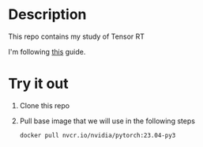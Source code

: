 # Description

This repo contains my study of Tensor RT

I'm following [this](https://developer.nvidia.com/tensorrt-getting-started) guide.  

# Try it out

1. Clone this repo

2. Pull base image that we will use in the following steps

    `docker pull nvcr.io/nvidia/pytorch:23.04-py3`
